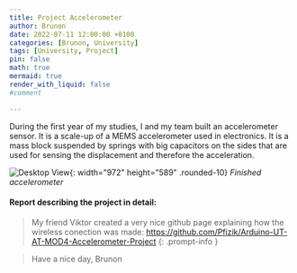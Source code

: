 ```yaml
---
title: Project Accelerometer
author: Brunon
date: 2022-07-11 12:00:00 +0100
categories: [Brunon, University]
tags: [University, Project]
pin: false
math: true
mermaid: true
render_with_liquid: false
#comment

---
```

During the first year of my studies, I and my team built an accelerometer sensor. It is a scale-up of a MEMS accelerometer used in electronics. 
It is a mass block suspended by springs with big capacitors on the sides that are used for sensing the displacement and therefore the acceleration. 


![Desktop View](/assets/2022-07-11-Project-Accelerometer/Gyroscope.jpg){: width="972" height="589" .rounded-10}
_Finished accelerometer_

####  Report describing the project in detail:
<object data="/assets/2022-07-11-Project-Accelerometer/Mod4.pdf" width="792" height="589" type='application/pdf'> </object>

>My friend Viktor created a very nice github page explaining how the wireless conection was made: <https://github.com/Pfizik/Arduino-UT-AT-MOD4-Accelerometer-Project>
{: .prompt-info }



> Have a nice day, Brunon